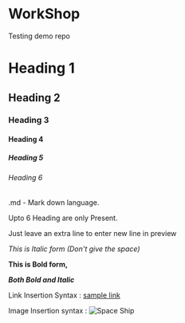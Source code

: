 # WorkShop
Testing demo repo
# Heading 1
## Heading 2
### Heading 3
#### Heading 4
##### Heading 5
###### Heading 6

.md - Mark down language.

Upto 6 Heading are only Present.

Just leave an extra line to enter new line in preview

*This is Italic form (Don't give the space)*

**This is Bold form,**

***Both Bold and Italic***

Link Insertion Syntax : [sample link](https://www.google.com/search?q=what+is+readme+in+github&rlz=1C1GCEB_enIN979IN979&oq=What+is+readMe&aqs=chrome.3.0i512j69i57j0i512l8.11462j0j15&sourceid=chrome&ie=UTF-8)

Image Insertion syntax : 
![Space Ship](https://thumbs.dreamstime.com/b/alien-mothership-spaceship-deep-space-ufo-spacecraft-flying-universe-planet-stars-rear-view-d-rendering-render-127064275.jpg)

